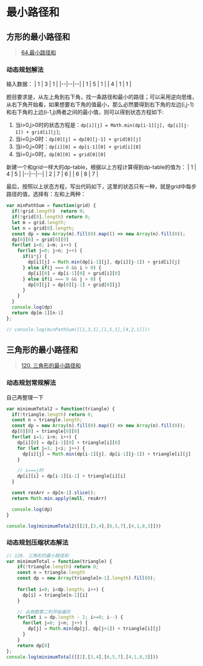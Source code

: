 # 最小路径和

## 方形的最小路径和

> [64.最小路径和](https://leetcode-cn.com/problems/minimum-path-sum/)

### 动态规划解法

输入数据：
|  1 | 3  | 1 |
|--|--|--|
| 1 |  5  | 1 | 
| 4 | 1 | 1 | 

题目要求是，从左上角到右下角，找一条路径和最小的路径；可以采用逆向思维，从右下角开始看，如果想要右下角的值最小，那么必然要得到右下角的左边(i,j-1)和右下角的上边(i-1,j)两者之间的最小值，则可以得到状态方程如下:<br/>
1. 当i>0,j>0时的状态方程是：`dp[i][j] = Math.min(dp[i-1][j], dp[i][j-1]) + grid[i][j]`;
2. 当i=0,j>0时：`dp[0][j] = dp[0][j-1] + grid[0][j]`
3. 当i>0,j=0时：`dp[i][0] = dp[i-1][0] + grid[i][0]`
4. 当i=0,j=0时，`dp[0][0] = grid[0][0]`

新建一个和grid一样大的dp-table，根据以上方程计算得到dp-table的值为：
|  1 | 4  | 5 |
|--|--|--|
| 2 |  7  | 6 | 
| 6 | 8 | 7 | 

最后，按照以上状态方程，写出代码如下，这里的状态只有一种，就是grid中每步路径的值，选择有：左和上两种：

```js
var minPathSum = function(grid) {
  if(!grid.length)  return 0;
  if(!grid[0].length) return 0;
  let m = grid.length;
  let n = grid[0].length;
  const dp = new Array(m).fill(0).map(() => new Array(n).fill(0));
  dp[0][0] = grid[0][0]
  for(let i=0; i<m; i++) {
    for(let j=0; j<n; j++) {
      if(i*j) {
        dp[i][j] = Math.min(dp[i-1][j], dp[i][j-1]) + grid[i][j]
      } else if(j === 0 && i > 0) {
        dp[i][0] = dp[i-1][0] + grid[i][0]
      } else if(i === 0 && j > 0) {
        dp[0][j] = dp[0][j-1] + grid[0][j]
      }
    }
  }
  console.log(dp)
  return dp[m-1][n-1]
};

// console.log(minPathSum([[1,3,1],[1,5,1],[4,2,1]]))
```

## 三角形的最小路径和
> [120. 三角形的最小路径和](https://leetcode-cn.com/problems/triangle/)

### 动态规划常规解法
自己再整理一下

```js
var minimumTotal2 = function(triangle) {
  if(!triangle.length) return 0;
  const n = triangle.length;
  const dp = new Array(n).fill(0).map(() => new Array(n).fill(0));
  dp[0][0] = triangle[0][0]
  for(let i=1; i<n; i++) {
    dp[i][0] = dp[i-1][0] + triangle[i][0]
    for (let j=1; j<i; j++) {
      dp[i][j] = Math.min(dp[i-1][j], dp[i-1][j-1]) + triangle[i][j]
    }

    // i===j时
    dp[i][i] = dp[i-1][i-1] + triangle[i][i]
  }

  const resArr = dp[n-1].slice();
  return Math.min.apply(null, resArr)

  console.log(dp)
}

console.log(minimumTotal2([[2],[3,4],[6,5,7],[4,1,8,3]]))
```

### 动态规划压缩状态解法
```js
// 120. 三角形的最小路径和
var minimumTotal = function(triangle) {
    if(!triangle.length) return 0;
    const n = triangle.length
    const dp = new Array(triangle[n-1].length).fill(0);
    
    for(let i=0; i<dp.length; i++) {
      dp[i] = triangle[n-1][i]
    }

    // 从倒数第二列开始遍历
    for(let i = dp.length - 2; i>=0; i--) {
      for(let j=0; j<n; j++) {
        dp[j] = Math.min(dp[j], dp[j+1]) + triangle[i][j]
      }
    }
    return dp[0]
};
console.log(minimumTotal([[2],[3,4],[6,5,7],[4,1,8,3]]))    
```